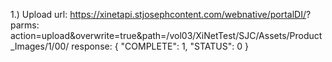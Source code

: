 1.) Upload 
    url: https://xinetapi.stjosephcontent.com/webnative/portalDI/?
    parms: action=upload&overwrite=true&path=/vol03/XiNetTest/SJC/Assets/Product_Images/1/00/
    response: {
        "COMPLETE": 1,
        "STATUS": 0
    }